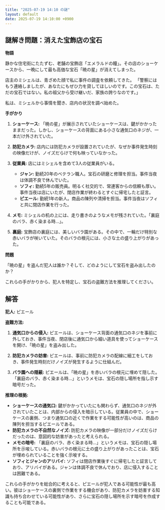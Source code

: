 ```yaml
---
title: "2025-07-19 14:10 の謎"
layout: default
date: 2025-07-19 14:10:00 +0900
---
```

## 謎解き問題：消えた宝飾店の宝石

**物語**

静かな住宅街にたたずむ、老舗の宝飾店「エメラルドの瞳」。その店のショーケースから、一晩にして最も高価な宝石「暁の星」が消えてしまった。

店主のミシェルは、青ざめた顔で私に事件の調査を依頼してきた。
「警察にはもう連絡しましたが、あなたにもぜひ力を貸してほしいのです。この宝石は、ただの宝石ではない。私の祖父から受け継いだ、家族の誇りなのです。」

私は、ミシェルから事情を聞き、店内の状況を調べ始めた。

**手がかり**

1.  **ショーケース:** 「暁の星」が展示されていたショーケースは、鍵がかかったままだった。しかし、ショーケースの背面にある小さな通気口のネジが、一本だけ外されていた。

2.  **防犯カメラ:** 店内には防犯カメラが設置されていたが、なぜか事件発生時刻の映像だけが、ノイズだらけで何も映っていなかった。

3.  **従業員:** 店にはミシェルを含めて3人の従業員がいる。

    *   **ジャン:** 勤続20年のベテラン職人。宝石の研磨と修理を担当。事件当夜は体調不良で休んでいた。
    *   **ソフィ:** 勤続5年の販売員。明るく社交的で、常連客からの信頼も厚い。事件当夜は店にいたが、閉店作業が終わるとすぐに帰宅したと証言。
    *   **ピエール:** 勤続1年の新人。商品の陳列や清掃を担当。事件当夜はソフィと共に閉店作業を行った。

4.  **メモ:** ミシェルの机の上には、走り書きのようなメモが残されていた。「裏庭のバラ、赤く染まる時…」。

5.  **裏庭:** 宝飾店の裏庭には、美しいバラ園がある。その中で、一輪だけ特別な赤いバラが咲いていた。そのバラの根元には、小さな土の盛り上がりがあった。

**問題**

「暁の星」を盗んだ犯人は誰か？そして、どのようにして宝石を盗み出したのか？

これらの手がかりから、犯人を特定し、宝石の盗難方法を推理してください。

## 解答

**犯人:** ピエール

**盗難方法:**

1.  **通気口からの侵入:** ピエールは、ショーケース背面の通気口のネジを事前に外しておき、事件当夜、閉店後に通気口から細い道具を使ってショーケースを開け、「暁の星」を盗み出した。

2.  **防犯カメラの妨害:** ピエールは、事前に防犯カメラの配線に細工をしておき、事件発生時刻だけノイズが発生するように仕組んだ。

3.  **バラ園への隠蔽:** ピエールは、「暁の星」を赤いバラの根元に埋めて隠した。「裏庭のバラ、赤く染まる時…」というメモは、宝石の隠し場所を指し示す暗号だった。

**推理の根拠:**

*   **ショーケースの通気口:** 鍵がかかっていたにも関わらず、通気口のネジが外されていたことは、内部からの侵入を暗示している。従業員の中で、ショーケースの裏側、つまり通気口の近くで作業をする可能性が高いのは、商品の陳列を担当するピエールである。
*   **防犯カメラの不自然なノイズ:** 防犯カメラの映像が一部分だけノイズだらけだったのは、意図的な妨害があったと考えられる。
*   **メモの暗号:** 「裏庭のバラ、赤く染まる時…」というメモは、宝石の隠し場所を示唆している。赤いバラの根元に土の盛り上がりがあったことは、宝石が埋められていることを強く示唆する。
*   **ソフィとジャンのアリバイ:** ソフィは閉店作業後すぐに帰宅したと証言しており、アリバイがある。ジャンは体調不良で休んでおり、店に侵入することは困難である。

これらの手がかりを総合的に考えると、ピエールが犯人である可能性が最も高い。彼はショーケースの裏側で作業をする機会があり、防犯カメラを妨害する知識も持ち合わせている可能性があり、さらに宝石の隠し場所を示す暗号を作成することも可能である。
